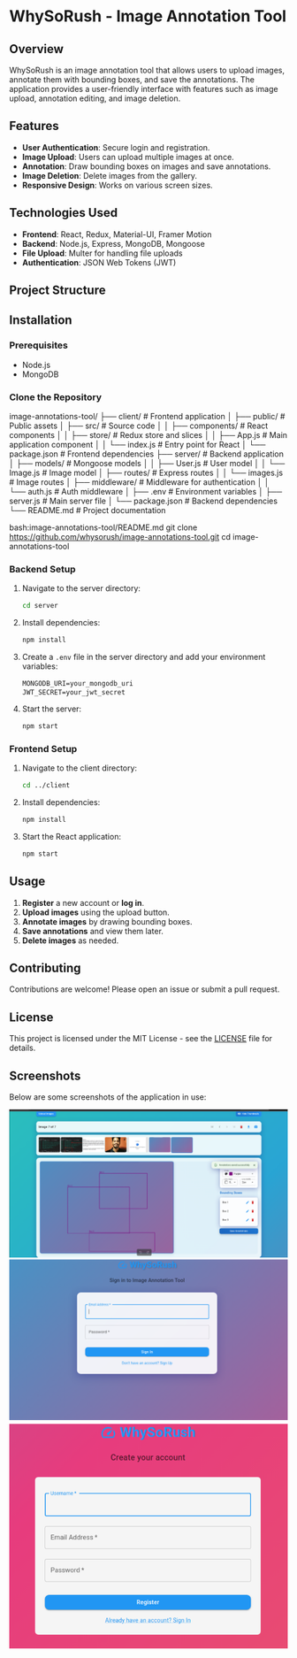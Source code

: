 # WhySoRush - Image Annotation Tool

## Overview
WhySoRush is an image annotation tool that allows users to upload images, annotate them with bounding boxes, and save the annotations. The application provides a user-friendly interface with features such as image upload, annotation editing, and image deletion.

## Features
- **User Authentication**: Secure login and registration.
- **Image Upload**: Users can upload multiple images at once.
- **Annotation**: Draw bounding boxes on images and save annotations.
- **Image Deletion**: Delete images from the gallery.
- **Responsive Design**: Works on various screen sizes.

## Technologies Used
- **Frontend**: React, Redux, Material-UI, Framer Motion
- **Backend**: Node.js, Express, MongoDB, Mongoose
- **File Upload**: Multer for handling file uploads
- **Authentication**: JSON Web Tokens (JWT)

## Project Structure

## Installation

### Prerequisites
- Node.js
- MongoDB

### Clone the Repository
image-annotations-tool/
├── client/ # Frontend application
│ ├── public/ # Public assets
│ ├── src/ # Source code
│ │ ├── components/ # React components
│ │ ├── store/ # Redux store and slices
│ │ ├── App.js # Main application component
│ │ └── index.js # Entry point for React
│ └── package.json # Frontend dependencies
├── server/ # Backend application
│ ├── models/ # Mongoose models
│ │ ├── User.js # User model
│ │ └── Image.js # Image model
│ ├── routes/ # Express routes
│ │ └── images.js # Image routes
│ ├── middleware/ # Middleware for authentication
│ │ └── auth.js # Auth middleware
│ ├── .env # Environment variables
│ ├── server.js # Main server file
│ └── package.json # Backend dependencies
└── README.md # Project documentation

bash:image-annotations-tool/README.md
git clone https://github.com/whysorush/image-annotations-tool.git
cd image-annotations-tool

### Backend Setup
1. Navigate to the server directory:
   ```bash
   cd server
   ```
2. Install dependencies:
   ```bash
   npm install
   ```
3. Create a `.env` file in the server directory and add your environment variables:
   ```plaintext
   MONGODB_URI=your_mongodb_uri
   JWT_SECRET=your_jwt_secret
   ```
4. Start the server:
   ```bash
   npm start
   ```

### Frontend Setup
1. Navigate to the client directory:
   ```bash
   cd ../client
   ```
2. Install dependencies:
   ```bash
   npm install
   ```
3. Start the React application:
   ```bash
   npm start
   ```

## Usage
1. **Register** a new account or **log in**.
2. **Upload images** using the upload button.
3. **Annotate images** by drawing bounding boxes.
4. **Save annotations** and view them later.
5. **Delete images** as needed.

## Contributing
Contributions are welcome! Please open an issue or submit a pull request.

## License
This project is licensed under the MIT License - see the [LICENSE](LICENSE) file for details.

## Screenshots
Below are some screenshots of the application in use:

![](screenshots/Dashboard.png)
![](screenshots/login.png)
![](screenshots/Register.png)
<!-- Repeat for each image inside the screenshots folder -->